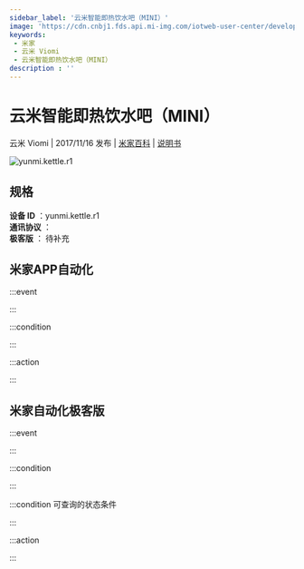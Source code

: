 ```yaml
---
sidebar_label: '云米智能即热饮水吧（MINI）'
image: 'https://cdn.cnbj1.fds.api.mi-img.com/iotweb-user-center/developer_1679069107528ChZtYdHE.png?GalaxyAccessKeyId=AKVGLQWBOVIRQ3XLEW&Expires=9223372036854775807&Signature=bJNUwak2l67ksFShQ0QztLAUqiw='
keywords: 
 - 米家
 - 云米 Viomi
 - 云米智能即热饮水吧（MINI）
description : ''
---
```

# 云米智能即热饮水吧（MINI）

云米 Viomi | 2017/11/16 发布 | [米家百科](https://home.mi.com/webapp/content/baike/product/index.html?model=yunmi.kettle.r1) | [说明书](https://home.mi.com/views/introduction.html?model=yunmi.kettle.r1&region=cn)

![yunmi.kettle.r1](https://cdn.cnbj1.fds.api.mi-img.com/iotweb-user-center/developer_1679069107528ChZtYdHE.png?GalaxyAccessKeyId=AKVGLQWBOVIRQ3XLEW&Expires=9223372036854775807&Signature=bJNUwak2l67ksFShQ0QztLAUqiw=)

## 规格  
> 
**设备 ID** ：yunmi.kettle.r1  
**通讯协议** ：  
**极客版**  ： 待补充 


## 米家APP自动化  

:::event  

:::

:::condition  

:::

:::action   

:::

## 米家自动化极客版  

:::event  

:::

:::condition  

:::

:::condition 可查询的状态条件  

:::

:::action  

:::

        
